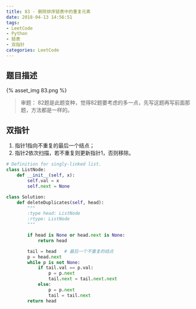 ```yaml
---
title: 83 - 删除排序链表中的重复元素
date: 2018-04-13 14:56:51
tags:
- LeetCode
- Python
- 链表
- 双指针
categories: LeetCode
---
```


## 题目描述
{% asset_img 83.png %}

<!-- more -->

>审题：
82题是此题变种，觉得82题要考虑的多一点，先写这题再写前面那题，方法都是一样的。

## 双指针
1. 指针1指向不重复的最后一个结点；
2. 指针2依次扫描，若不重复则更新指针1，否则移除。

```python
# Definition for singly-linked list.
class ListNode:
    def __init__(self, x):
        self.val = x
        self.next = None

class Solution:
    def deleteDuplicates(self, head):
        """
        :type head: ListNode
        :rtype: ListNode
        """

        if head is None or head.next is None:
            return head

        tail = head   # 最后一个不重复的结点
        p = head.next
        while p is not None:
            if tail.val == p.val:
                p = p.next
                tail.next = tail.next.next
            else:
                p = p.next
                tail = tail.next
        return head
```